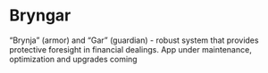 # Bryngar
“Brynja” (armor) and “Gar” (guardian) - robust system that provides protective foresight in financial dealings. App under maintenance, optimization and upgrades coming
